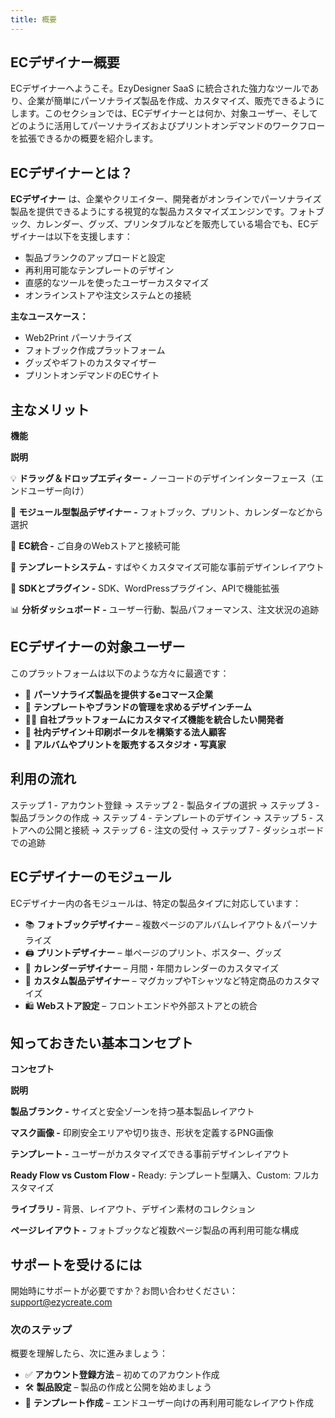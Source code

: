 ```yaml
---
title: 概要
---
```


## **ECデザイナー概要**

ECデザイナーへようこそ。EzyDesigner SaaS に統合された強力なツールであり、企業が簡単にパーソナライズ製品を作成、カスタマイズ、販売できるようにします。このセクションでは、ECデザイナーとは何か、対象ユーザー、そしてどのように活用してパーソナライズおよびプリントオンデマンドのワークフローを拡張できるかの概要を紹介します。

## **ECデザイナーとは？**

**ECデザイナー** は、企業やクリエイター、開発者がオンラインでパーソナライズ製品を提供できるようにする視覚的な製品カスタマイズエンジンです。フォトブック、カレンダー、グッズ、プリンタブルなどを販売している場合でも、ECデザイナーは以下を支援します：

* 製品ブランクのアップロードと設定
* 再利用可能なテンプレートのデザイン
* 直感的なツールを使ったユーザーカスタマイズ
* オンラインストアや注文システムとの接続

**主なユースケース：**

* Web2Print パーソナライズ
* フォトブック作成プラットフォーム
* グッズやギフトのカスタマイザー
* プリントオンデマンドのECサイト

## **主なメリット**

**機能**

**説明**

💡 **ドラッグ＆ドロップエディター -** ノーコードのデザインインターフェース（エンドユーザー向け）

🧩 **モジュール型製品デザイナー -** フォトブック、プリント、カレンダーなどから選択

🛒 **EC統合 -** ご自身のWebストアと接続可能

📐 **テンプレートシステム -** すばやくカスタマイズ可能な事前デザインレイアウト

🔌 **SDKとプラグイン -** SDK、WordPressプラグイン、APIで機能拡張

📊 **分析ダッシュボード -** ユーザー行動、製品パフォーマンス、注文状況の追跡

## **ECデザイナーの対象ユーザー**

このプラットフォームは以下のような方々に最適です：

* 🏪 **パーソナライズ製品を提供するeコマース企業**
* 🎨 **テンプレートやブランドの管理を求めるデザインチーム**
* 🧑‍💻 **自社プラットフォームにカスタマイズ機能を統合したい開発者**
* 🏢 **社内デザイン＋印刷ポータルを構築する法人顧客**
* 📸 **アルバムやプリントを販売するスタジオ・写真家**

## **利用の流れ**

ステップ 1 - アカウント登録 → ステップ 2 - 製品タイプの選択 → ステップ 3 - 製品ブランクの作成 → ステップ 4 - テンプレートのデザイン → ステップ 5 - ストアへの公開と接続 → ステップ 6 - 注文の受付 → ステップ 7 - ダッシュボードでの追跡

## **ECデザイナーのモジュール**

ECデザイナー内の各モジュールは、特定の製品タイプに対応しています：

* 📚 **フォトブックデザイナー** – 複数ページのアルバムレイアウト＆パーソナライズ
* 🖨️ **プリントデザイナー** – 単ページのプリント、ポスター、グッズ
* 📅 **カレンダーデザイナー** – 月間・年間カレンダーのカスタマイズ
* 🧩 **カスタム製品デザイナー** – マグカップやTシャツなど特定商品のカスタマイズ
* 🛍️ **Webストア設定** – フロントエンドや外部ストアとの統合

## **知っておきたい基本コンセプト**

**コンセプト**

**説明**

**製品ブランク -** サイズと安全ゾーンを持つ基本製品レイアウト

**マスク画像 -** 印刷安全エリアや切り抜き、形状を定義するPNG画像

**テンプレート -** ユーザーがカスタマイズできる事前デザインレイアウト

**Ready Flow vs Custom Flow -** Ready: テンプレート型購入、Custom: フルカスタマイズ

**ライブラリ -** 背景、レイアウト、デザイン素材のコレクション

**ページレイアウト -** フォトブックなど複数ページ製品の再利用可能な構成

## **サポートを受けるには**

開始時にサポートが必要ですか？お問い合わせください：support@ezycreate.com

### **次のステップ**

概要を理解したら、次に進みましょう：

* ✅ **アカウント登録方法** – 初めてのアカウント作成
* 🛠️ **製品設定** – 製品の作成と公開を始めましょう
* 🧩 **テンプレート作成** – エンドユーザー向けの再利用可能なレイアウト作成

